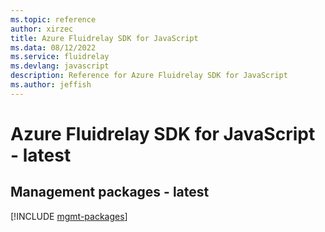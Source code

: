 ```yaml
---
ms.topic: reference
author: xirzec
title: Azure Fluidrelay SDK for JavaScript
ms.data: 08/12/2022
ms.service: fluidrelay
ms.devlang: javascript
description: Reference for Azure Fluidrelay SDK for JavaScript
ms.author: jeffish
---
```

# Azure Fluidrelay SDK for JavaScript - latest

## Management packages - latest
[!INCLUDE [mgmt-packages](fluidrelay-mgmt-index.md)]